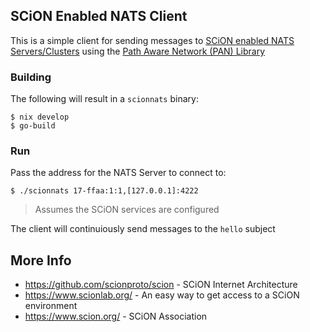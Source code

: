 ## SCiON Enabled NATS Client

This is a simple client for sending messages to [SCiON enabled NATS Servers/Clusters](https://github.com/MartincoitNetworks/nats-server) using the [Path Aware Network (PAN) Library](https://github.com/netsec-ethz/scion-apps/tree/3afc9a9118080aa78e6a6435c06549a8a6c0bd23/pkg/pan)

### Building

The following will result in a `scionnats` binary:

```
$ nix develop
$ go-build
```

### Run

Pass the address for the NATS Server to connect to:

```
$ ./scionnats 17-ffaa:1:1,[127.0.0.1]:4222
```
> Assumes the SCiON services are configured

The client will continuiously send messages to the `hello` subject

## More Info

- https://github.com/scionproto/scion -  SCiON Internet Architecture
- https://www.scionlab.org/ - An easy way to get access to a SCiON environment
- https://www.scion.org/ - SCiON Association

